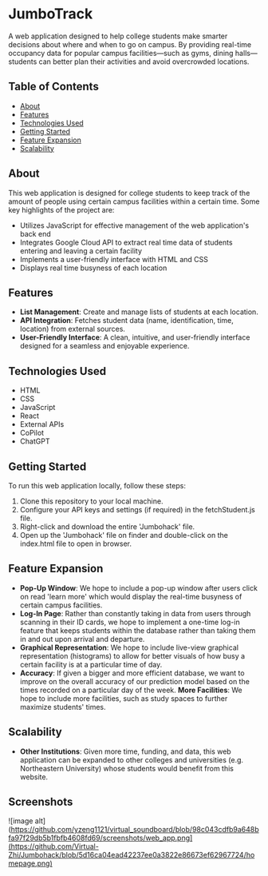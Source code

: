 # JumboTrack

A web application designed to help college students make smarter decisions about where and when to go on campus. By providing real-time occupancy data for popular campus facilities—such as gyms, dining halls—students can better plan their activities and avoid overcrowded locations.


## Table of Contents

- [About](#about)
- [Features](#features)
- [Technologies Used](#technologies-used)
- [Getting Started](#getting-started)
- [Feature Expansion](#feature-expansion)
- [Scalability](#feature-expansion)


## About

This web application is designed for college students to keep track of the amount of people using certain campus facilities within a
certain time. Some key highlights of the project are: 

- Utilizes JavaScript for effective management of the web application's back end
- Integrates Google Cloud API to extract real time data of students entering and leaving a certain facility
- Implements a user-friendly interface with HTML and CSS
- Displays real time busyness of each location


## Features

- **List Management**: Create and manage lists of students at each location.
- **API Integration**: Fetches student data (name, identification, time, location) from external sources.
- **User-Friendly Interface**: A clean, intuitive, and user-friendly interface designed for a seamless and enjoyable experience.


## Technologies Used

- HTML
- CSS
- JavaScript
- React
- External APIs
- CoPilot
- ChatGPT


## Getting Started

To run this web application locally, follow these steps:

1. Clone this repository to your local machine.
2. Configure your API keys and settings (if required) in the fetchStudent.js file.
3. Right-click and download the entire 'Jumbohack' file.
4. Open up the 'Jumbohack' file on finder and double-click on the index.html file to open in browser.


## Feature Expansion
- **Pop-Up Window**: We hope to include a pop-up window after users click on read 'learn more' which
would display the real-time busyness of certain campus facilities. 
- **Log-In Page**: Rather than constantly taking in data from users through scanning in their ID cards,
we hope to implement a one-time log-in feature that keeps students within the database rather than taking them
in and out upon arrival and departure.
- **Graphical Representation**: We hope to include live-view graphical representation (histograms) to allow
for better visuals of how busy a certain facility is at a particular time of day. 
- **Accuracy**: If given a bigger and more efficient database, we want to improve on the overall accuracy of our
prediction model based on the times recorded on a particular day of the week. 
**More Facilities**: We hope to include more facilities, such as study spaces to further maximize students' times.


## Scalability
- **Other Institutions**: Given more time, funding, and data, this web application can be expanded to other
colleges and universities (e.g. Northeastern University) whose students would benefit from this website.


## Screenshots
![image alt](https://github.com/yzeng1121/virtual_soundboard/blob/98c043cdfb9a648bfa97f29db5b1fbfb4608fd69/screenshots/web_app.png](https://github.com/Virtual-Zhi/Jumbohack/blob/5d16ca04ead42237ee0a3822e86673ef62967724/homepage.png)

